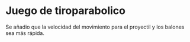 # Juego de tiroparabolico

Se añadio que la velocidad del movimiento para el proyectil y los balones sea más rápida.
